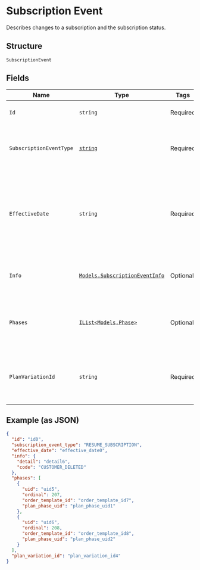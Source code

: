 
# Subscription Event

Describes changes to a subscription and the subscription status.

## Structure

`SubscriptionEvent`

## Fields

| Name | Type | Tags | Description |
|  --- | --- | --- | --- |
| `Id` | `string` | Required | The ID of the subscription event. |
| `SubscriptionEventType` | [`string`](../../doc/models/subscription-event-subscription-event-type.md) | Required | Supported types of an event occurred to a subscription. |
| `EffectiveDate` | `string` | Required | The `YYYY-MM-DD`-formatted date (for example, 2013-01-15) when the subscription event occurred. |
| `Info` | [`Models.SubscriptionEventInfo`](../../doc/models/subscription-event-info.md) | Optional | Provides information about the subscription event. |
| `Phases` | [`IList<Models.Phase>`](../../doc/models/phase.md) | Optional | A list of Phases, to pass phase-specific information used in the swap. |
| `PlanVariationId` | `string` | Required | The ID of the subscription plan variation associated with the subscription. |

## Example (as JSON)

```json
{
  "id": "id0",
  "subscription_event_type": "RESUME_SUBSCRIPTION",
  "effective_date": "effective_date0",
  "info": {
    "detail": "detail6",
    "code": "CUSTOMER_DELETED"
  },
  "phases": [
    {
      "uid": "uid5",
      "ordinal": 207,
      "order_template_id": "order_template_id7",
      "plan_phase_uid": "plan_phase_uid1"
    },
    {
      "uid": "uid6",
      "ordinal": 208,
      "order_template_id": "order_template_id8",
      "plan_phase_uid": "plan_phase_uid2"
    }
  ],
  "plan_variation_id": "plan_variation_id4"
}
```


